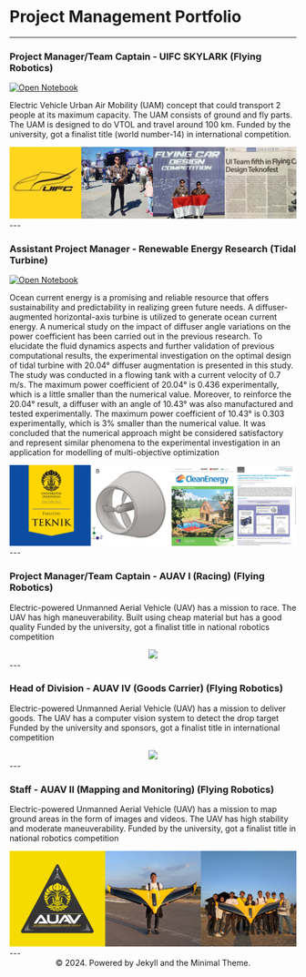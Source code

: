 # Project Management Portfolio
---

### Project Manager/Team Captain - UIFC SKYLARK (Flying Robotics)

[![Open Notebook](https://img.shields.io/badge/YouTube-Link-red?logo=Youtube)](https://www.youtube.com/watch?v=VLSD3ZfsFUg)

Electric Vehicle Urban Air Mobility (UAM) concept that could transport 2 people at its maximum capacity. The UAM consists of ground and fly parts. The UAM is designed to do VTOL and travel around 100 km. Funded by the university, got a finalist title (world number-14) in international competition.

<center><img src="images/imgonline-com-ua-twotoone-mfkZiS7I7j0.jpg"/></center>
---

### Assistant Project Manager - Renewable Energy Research (Tidal Turbine)

[![Open Notebook](https://img.shields.io/badge/Site-Link-Purple)](https://academic.oup.com/ce/article/6/5/776/6786002)

Ocean current energy is a promising and reliable resource that offers sustainability and predictability in realizing green future needs. A diffuser-augmented horizontal-axis turbine is utilized to generate ocean current energy. A numerical study on the impact of diffuser angle variations on the power coefficient has been carried out in the previous research. To elucidate the fluid dynamics aspects and further validation of previous computational results, the experimental investigation on the optimal design of tidal turbine with 20.04° diffuser augmentation is presented in this study. The study was conducted in a flowing tank with a current velocity of 0.7 m/s. The maximum power coefficient of 20.04° is 0.436 experimentally, which is a little smaller than the numerical value. Moreover, to reinforce the 20.04° result, a diffuser with an angle of 10.43° was also manufactured and tested experimentally. The maximum power coefficient of 10.43° is 0.303 experimentally, which is 3% smaller than the numerical value. It was concluded that the numerical approach might be considered satisfactory and represent similar phenomena to the experimental investigation in an application for modelling of multi-objective optimization

<center><img src="images/imgonline-com-ua-twotoone-A39GjSZSF1eLlR.jpg"/></center>
---

### Project Manager/Team Captain - AUAV I (Racing) (Flying Robotics)

Electric-powered Unmanned Aerial Vehicle (UAV) has a mission to race. The UAV has high maneuverability. Built using cheap material but has a good quality Funded by the university, got a finalist title in national robotics competition

<center><img src="images/imgonline-com-ua-twotoone-ODLGZgB8h0.jpg"/></center>
---

### Head of Division - AUAV IV (Goods Carrier) (Flying Robotics)

Electric-powered Unmanned Aerial Vehicle (UAV) has a mission to deliver goods. The UAV has a computer vision system to detect the drop target Funded by the university and sponsors, got a finalist title in international competition 

<center><img src="images/imgonline-com-ua-twotoone-Hyen9gbyDcRb5ysa.jpg"/></center>
---

### Staff - AUAV II (Mapping and Monitoring) (Flying Robotics)

Electric-powered Unmanned Aerial Vehicle (UAV) has a mission to map ground areas in the form of images and videos. The UAV has high stability and moderate maneuverability. Funded by the university, got a finalist title in national robotics competition 

<center><img src="images/imgonline-com-ua-twotoone-27fPkRtnmMeZ.jpg"/></center>
---

<center>© 2024. Powered by Jekyll and the Minimal Theme.</center>
